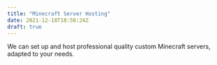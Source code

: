 ```yaml
---
title: "Minecraft Server Hosting"
date: 2021-12-18T18:58:24Z
draft: true
---
```

We can set up and host professional quality custom Minecraft servers, adapted to your needs.


